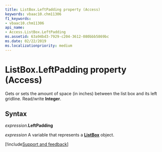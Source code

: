 ```yaml
---
title: ListBox.LeftPadding property (Access)
keywords: vbaac10.chm11306
f1_keywords:
- vbaac10.chm11306
api_name:
- Access.ListBox.LeftPadding
ms.assetid: 63a94bd3-7929-c204-3612-080bbb5869bc
ms.date: 02/22/2019
ms.localizationpriority: medium
---
```



# ListBox.LeftPadding property (Access)

Gets or sets the amount of space (in inches) between the list box and its left gridline. Read/write **Integer**.


## Syntax

_expression_.**LeftPadding**

_expression_ A variable that represents a **[ListBox](Access.ListBox.md)** object.




[!include[Support and feedback](~/includes/feedback-boilerplate.md)]